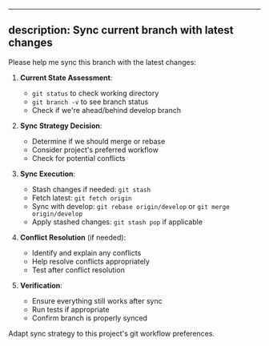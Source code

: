
---
description: Sync current branch with latest changes
---

Please help me sync this branch with the latest changes:

1. **Current State Assessment**:
   - `git status` to check working directory
   - `git branch -v` to see branch status
   - Check if we're ahead/behind develop branch

2. **Sync Strategy Decision**:
   - Determine if we should merge or rebase
   - Consider project's preferred workflow
   - Check for potential conflicts

3. **Sync Execution**:
   - Stash changes if needed: `git stash`
   - Fetch latest: `git fetch origin`
   - Sync with develop: `git rebase origin/develop` or `git merge origin/develop`
   - Apply stashed changes: `git stash pop` if applicable

4. **Conflict Resolution** (if needed):
   - Identify and explain any conflicts
   - Help resolve conflicts appropriately
   - Test after conflict resolution

5. **Verification**:
   - Ensure everything still works after sync
   - Run tests if appropriate
   - Confirm branch is properly synced

Adapt sync strategy to this project's git workflow preferences.


